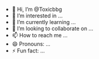 - 👋 Hi, I’m @Toxicbbg
- 👀 I’m interested in ...
- 🌱 I’m currently learning ...
- 💞️ I’m looking to collaborate on ...
- 📫 How to reach me ...
- 😄 Pronouns: ...
- ⚡ Fun fact: ...

<!---ate a 3D illustration of an animated character sitting casually on top of a socinal media logo "FACEBOOK". The character must wear casual modern clothing such as jeans jacket and sneakers shoes. The background of the image is a social media profile page with a user name "Bilal" and a profile picture that match
Toxicbbg/Toxicbbg is a ✨ special ✨ repository because its `README.md` (this file) appears on your GitHub profile.
You can click the Preview link to take a look at your changes.
--->
